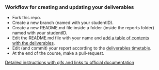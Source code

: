 ### Workflow for creating and updating your deliverables

- Fork this repo.
- Create a new branch (named with your studentID).
- Create a new README.md file inside a folder (inside the reports folder) named with your studentID.
- Edit the README.md file with your name and [add a table of contents with the deliverables](https://raw.githubusercontent.com/courses-ionio/help/master/deliverables/index.md).
- Edit (and commit) your report according to the [deliverables timetable](https://courses-ionio.github.io/help/deliverables/).
- At the end of the course, make a pull-request.

[Detailed instructions with gifs and links to official documentation](https://courses-ionio.github.io/help/guide/)
